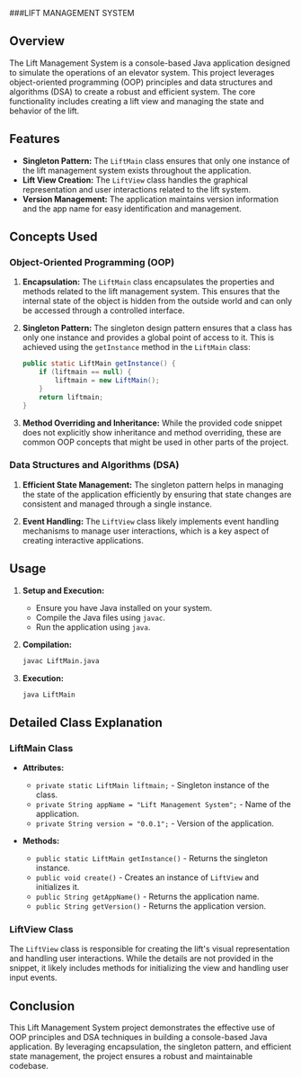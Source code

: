 ###LIFT MANAGEMENT SYSTEM


## Overview

The Lift Management System is a console-based Java application designed to simulate the operations of an elevator system. This project leverages object-oriented programming (OOP) principles and data structures and algorithms (DSA) to create a robust and efficient system. The core functionality includes creating a lift view and managing the state and behavior of the lift.

## Features

- **Singleton Pattern:** The `LiftMain` class ensures that only one instance of the lift management system exists throughout the application.
- **Lift View Creation:** The `LiftView` class handles the graphical representation and user interactions related to the lift system.
- **Version Management:** The application maintains version information and the app name for easy identification and management.

## Concepts Used

### Object-Oriented Programming (OOP)

1. **Encapsulation:** The `LiftMain` class encapsulates the properties and methods related to the lift management system. This ensures that the internal state of the object is hidden from the outside world and can only be accessed through a controlled interface.

2. **Singleton Pattern:** The singleton design pattern ensures that a class has only one instance and provides a global point of access to it. This is achieved using the `getInstance` method in the `LiftMain` class:
   ```java
   public static LiftMain getInstance() {
       if (liftmain == null) {
           liftmain = new LiftMain();
       }
       return liftmain;
   }
   ```

3. **Method Overriding and Inheritance:** While the provided code snippet does not explicitly show inheritance and method overriding, these are common OOP concepts that might be used in other parts of the project.

### Data Structures and Algorithms (DSA)

1. **Efficient State Management:** The singleton pattern helps in managing the state of the application efficiently by ensuring that state changes are consistent and managed through a single instance.
   
2. **Event Handling:** The `LiftView` class likely implements event handling mechanisms to manage user interactions, which is a key aspect of creating interactive applications.

## Usage

1. **Setup and Execution:**
   - Ensure you have Java installed on your system.
   - Compile the Java files using `javac`.
   - Run the application using `java`.

2. **Compilation:**
   ```bash
   javac LiftMain.java
   ```

3. **Execution:**
   ```bash
   java LiftMain
   ```

## Detailed Class Explanation

### LiftMain Class

- **Attributes:**
  - `private static LiftMain liftmain;` - Singleton instance of the class.
  - `private String appName = "Lift Management System";` - Name of the application.
  - `private String version = "0.0.1";` - Version of the application.

- **Methods:**
  - `public static LiftMain getInstance()` - Returns the singleton instance.
  - `public void create()` - Creates an instance of `LiftView` and initializes it.
  - `public String getAppName()` - Returns the application name.
  - `public String getVersion()` - Returns the application version.

### LiftView Class

The `LiftView` class is responsible for creating the lift's visual representation and handling user interactions. While the details are not provided in the snippet, it likely includes methods for initializing the view and handling user input events.

## Conclusion

This Lift Management System project demonstrates the effective use of OOP principles and DSA techniques in building a console-based Java application. By leveraging encapsulation, the singleton pattern, and efficient state management, the project ensures a robust and maintainable codebase.
